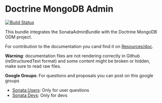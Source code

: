 Doctrine MongoDB Admin
======================

[![Build Status](https://travis-ci.org/sonata-project/SonataDoctrineMongoDBAdminBundle.png?branch=master)](https://travis-ci.org/sonata-project/SonataDoctrineMongoDBAdminBundle)

This bundle integrates the SonataAdminBundle with the Doctrine MongoDB ODM project.

For contribution to the documentation you cand find it on [Resources/doc](https://github.com/sonata-project/SonataDoctrineMongoDBAdminBundle/tree/master/Resources/doc).

**Warning**: documentation files are not rendering correctly in Github (reStructuredText format)
and some content might be broken or hidden, make sure to read raw files.

**Google Groups**: For questions and proposals you can post on this google groups

* [Sonata Users](https://groups.google.com/group/sonata-users): Only for user questions
* [Sonata Devs](https://groups.google.com/group/sonata-devs): Only for devs
